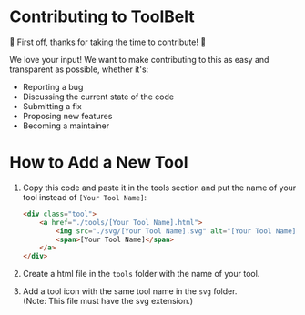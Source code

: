 # Contributing to ToolBelt
:tada: First off, thanks for taking the time to contribute! :tada:

We love your input! We want to make contributing to this as easy and transparent as possible, whether it's:

- Reporting a bug
- Discussing the current state of the code
- Submitting a fix
- Proposing new features
- Becoming a maintainer

# How to Add a New Tool
1. Copy this code and paste it in the tools section and put the name of your tool instead of `[Your Tool Name]`:  
    ```html
    <div class="tool">
        <a href="./tools/[Your Tool Name].html">
            <img src="./svg/[Your Tool Name].svg" alt="[Your Tool Name]" width="100px" height="100px">
            <span>[Your Tool Name]</span>
        </a>
    </div>
    ```
   
2. Create a html file in the `tools` folder with the name of your tool.
3. Add a tool icon with the same tool name in the `svg` folder.  
   (Note: This file must have the svg extension.)

